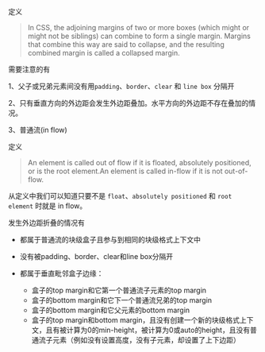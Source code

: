 定义

> In CSS, the adjoining margins of two or more boxes (which might or might not be siblings) can combine to form a single margin. Margins that combine this way are said to collapse, and the resulting combined margin is called a collapsed margin.

需要注意的有

1、父子或兄弟元素间没有用`padding`、`border`、`clear` 和 `line box` 分隔开

2、只有垂直方向的外边距会发生外边距叠加。水平方向的外边距不存在叠加的情况。

3、普通流(in flow)

定义

> An element is called out of flow if it is floated, absolutely positioned, or is the root element.An element is called in-flow if it is not out-of-flow.

从定义中我们可以知道只要不是 `float`、`absolutely positioned` 和 `root element` 时就是 in flow。



发生外边距折叠的情况有

- 都属于普通流的块级盒子且参与到相同的块级格式上下文中

- 没有被padding、border、clear和line box分隔开

- 都属于垂直毗邻盒子边缘：
  
  - 盒子的top margin和它第一个普通流子元素的top margin
  - 盒子的bottom margin和它下一个普通流兄弟的top margin
  - 盒子的bottom margin和它父元素的bottom margin
  - 盒子的top margin和bottom margin，且没有创建一个新的块级格式上下文，且有被计算为0的min-height，被计算为0或auto的height，且没有普通流子元素（例如没有设置高度，没有子元素，却设置了上下边距）


